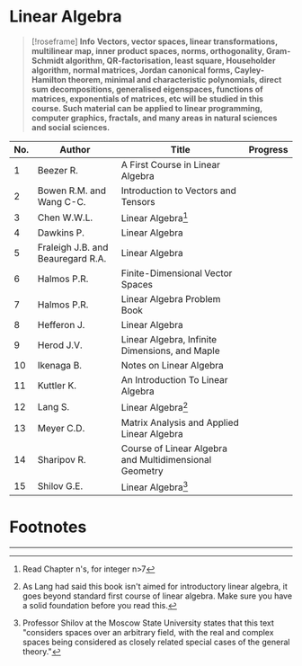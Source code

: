 # Linear Algebra

> [!roseframe] **Info**
> **Vectors, vector spaces, linear transformations, multilinear map, inner product spaces, norms, orthogonality, Gram-Schmidt algorithm, QR-factorisation, least square, Householder algorithm, normal matrices, Jordan canonical forms, Cayley-Hamilton theorem, minimal and characteristic polynomials, direct sum decompositions, generalised eigenspaces, functions of matrices, exponentials of matrices, etc will be studied in this course. Such material can be applied to linear programming, computer graphics, fractals, and many areas in natural sciences and social sciences.**

| No. | Author                            | Title                                                  | Progress |
| --- | --------------------------------- | ------------------------------------------------------ | -------- |
| 1   | Beezer R.                         | A First Course in Linear Algebra                       |          |
| 2   | Bowen R.M. and Wang C-C.          | Introduction to Vectors and Tensors                    |          |
| 3   | Chen W.W.L.                       | Linear Algebra[^1]                                     |          |
| 4   | Dawkins P.                        | Linear Algebra                                         |          |
| 5   | Fraleigh J.B. and Beauregard R.A. | Linear Algebra                                         |          |
| 6   | Halmos P.R.                       | Finite-Dimensional Vector Spaces                       |          |
| 7   | Halmos P.R.                       | Linear Algebra Problem Book                            |          |
| 8   | Hefferon J.                       | Linear Algebra                                         |          |
| 9   | Herod J.V.                        | Linear Algebra, Infinite Dimensions, and Maple         |          |
| 10  | Ikenaga B.                        | Notes on Linear Algebra                                |          |
| 11  | Kuttler K.                        | An Introduction To Linear Algebra                      |          |
| 12  | Lang S.                           | Linear Algebra[^2]                                     |          |
| 13  | Meyer C.D.                        | Matrix Analysis and Applied Linear Algebra             |          |
| 14  | Sharipov R.                       | Course of Linear Algebra and Multidimensional Geometry |          |
| 15  | Shilov G.E.                       | Linear Algebra[^3]                                     |          |

# Footnotes

[^1]: Read Chapter n's, for integer n>7
[^2]: As Lang had said this book isn't aimed for introductory linear algebra, it goes beyond standard first course of linear algebra. Make sure you have a solid foundation before you read this.
[^3]: Professor Shilov at the Moscow State University states that this text "considers spaces over an arbitrary field, with the real and complex spaces being considered as closely related special cases of the general theory."

---
